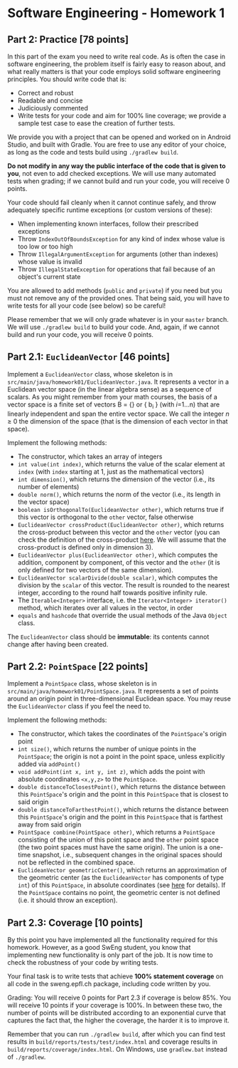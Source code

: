 # Software Engineering - Homework 1

## Part 2: Practice [78 points]

In this part of the exam you need to write real code. As is often the case in software engineering, the problem itself is fairly easy to reason about, and what really matters is that your code employs solid software engineering principles. You should write code that is:

- Correct and robust
- Readable and concise
- Judiciously commented
- Write tests for your code and aim for 100% line coverage; we provide a sample test case to ease the creation of further tests.

We provide you with a project that can be opened and worked on in Android Studio, and built with Gradle.
You are free to use any editor of your choice, as long as the code and tests build using `./gradlew build`.

**Do not modify in any way the public interface of the code that is given to you**, not even to add checked exceptions.
We will use many automated tests when grading; if we cannot build and run your code, you will receive 0 points.

Your code should fail cleanly when it cannot continue safely, and throw adequately specific runtime exceptions (or custom versions of these):

- When implementing known interfaces, follow their prescribed exceptions
- Throw `IndexOutOfBoundsException` for any kind of index whose value is too low or too high
- Throw `IllegalArgumentException` for arguments (other than indexes) whose value is invalid
- Throw `IllegalStateException` for operations that fail because of an object's current state

You are allowed to add methods (```public``` and ```private```) if you need but you must not remove any of the provided ones. That being said, you will have to write tests for all your code (see below) so be careful!

Please remember that we will only grade whatever is in your `master` branch. We will use `./gradlew build` to build your code. And, again, if we cannot build and run your code, you will receive 0 points.

## Part 2.1: `EuclideanVector` [46 points]

Implement a `EuclideanVector` class, whose skeleton is in `src/main/java/homework01/EuclideanVector.java`.
It represents a vector in a Euclidean vector space (in the linear algebra sense) as a sequence of scalars.
As you might remember from your math courses, the basis of a vector space is a finite set of vectors B = {} or { b<sub>i</sub> } (with _i_=1...n) that are linearly independent and span the entire vector space. 
We call the integer _n_ ≥ 0 the dimension of the space (that is the dimension of each vector in that space).

Implement the following methods:

- The constructor, which takes an array of integers
- `int value(int index)`, which returns the value of the scalar element at `index` (with `index` starting at 1, just as the mathematical vectors)
- `int dimension()`, which returns the dimension of the vector (i.e., its number of elements)
- `double norm()`, which returns the norm of the vector (i.e., its length in the vector space)
- `boolean isOrthogonalTo(EuclideanVector other)`, which returns true if this vector is orthogonal to the `other` vector, false otherwise
- `EuclideanVector crossProduct(EuclideanVector other)`, which returns the cross-product between this vector and the `other` vector (you can check the definition of the cross-product [here](https://en.wikipedia.org/wiki/Cross_product). We will assume that the cross-product is defined only in dimension 3).
- `EuclideanVector plus(EuclideanVector other)`, which computes the addition, component by component, of this vector and the `other` (it is only defined for two vectors of the same dimension).
- `EuclideanVector scalarDivide(double scalar)`, which computes the division by the `scalar` of this vector. The result is rounded to the nearest integer, according to the round half towards positive infinity rule.
- The `Iterable<Integer>` interface, i.e. the `Iterator<Integer> iterator()` method, which iterates over all values in the vector, in order
- `equals` and `hashcode` that override the usual methods of the Java `Object` class.

The `EuclideanVector` class should be **immutable**: its contents cannot change after having been created.

## Part 2.2: `PointSpace` [22 points]

Implement a `PointSpace` class, whose skeleton is in `src/main/java/homework01/PointSpace.java`. It represents a set of points around an origin point in three-dimensional Euclidean space. You may reuse the `EuclideanVector` class if you feel the need to.

Implement the following methods:

- The constructor, which takes the coordinates of the `PointSpace`'s origin point
- `int size()`, which returns the number of unique points in the `PointSpace`; the origin is not a point in the point space, unless explicitly added via `addPoint()`
- `void addPoint(int x, int y, int z)`, which adds the point with absolute coordinates `<x,y,z>` to the `PointSpace`.
- `double distanceToClosestPoint()`, which returns the distance between this `PointSpace`'s origin and the point in this `PointSpace` that is closest to said origin
- `double distanceToFarthestPoint()`, which returns the distance between this `PointSpace`'s origin and the point in this `PointSpace` that is farthest away from said origin
- `PointSpace combine(PointSpace other)`, which returns a `PointSpace` consisting of the union of this point space and the `other` point space (the two point spaces must have the same origin).
  The union is a one-time snapshot, i.e., subsequent changes in the original spaces should not be reflected in the combined space.
- `EuclideanVector geometricCenter()`, which returns an approximation of the geometric center (as the `EuclideanVector` has components of type `int`) of this `PointSpace`, in absolute coordinates (see [here](https://en.wikipedia.org/wiki/Centroid) for details). If the `PointSpace` contains no point, the geometric center is not defined (i.e. it should throw an exception).

## Part 2.3: Coverage [10 points]

By this point you have implemented all the functionality required for this homework. However, as a good SwEng student, you know that implementing new functionality is only part of the job. It is now time to check the robustness of your code by writing tests.

Your final task is to write tests that achieve **100% statement coverage** on all code in the sweng.epfl.ch package, including code written by you.

Grading: You will receive 0 points for Part 2.3 if coverage is below 85%. You will receive 10 points if your coverage is 100%. In between these two, the number of points will be distributed according to an exponential curve that captures the fact that, the higher the coverage, the harder it is to improve it.

Remember that you can run `./gradlew build`, after which you can find test results in `build/reports/tests/test/index.html` and coverage results in `build/reports/coverage/index.html`. On Windows, use `gradlew.bat` instead of `./gradlew`.
